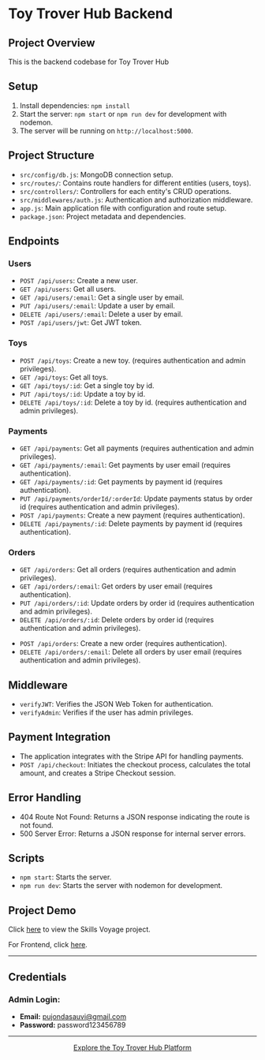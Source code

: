 # Toy Trover Hub Backend

## Project Overview

This is the backend codebase for Toy Trover Hub

## Setup

1. Install dependencies: `npm install`
2. Start the server: `npm start` or `npm run dev` for development with nodemon.
3. The server will be running on `http://localhost:5000`.

## Project Structure

- `src/config/db.js`: MongoDB connection setup.
- `src/routes/`: Contains route handlers for different entities (users, toys).
- `src/controllers/`: Controllers for each entity's CRUD operations.
- `src/middlewares/auth.js`: Authentication and authorization middleware.
- `app.js`: Main application file with configuration and route setup.
- `package.json`: Project metadata and dependencies.

## Endpoints

### Users

- `POST /api/users`: Create a new user.
- `GET /api/users`: Get all users.
- `GET /api/users/:email`: Get a single user by email.
- `PUT /api/users/:email`: Update a user by email.
- `DELETE /api/users/:email`: Delete a user by email.
- `POST /api/users/jwt`: Get JWT token.


### Toys

- `POST /api/toys`: Create a new toy. (requires authentication and admin privileges).
- `GET /api/toys`: Get all toys.
- `GET /api/toys/:id`: Get a single toy by id.
- `PUT /api/toys/:id`: Update a toy by id.
- `DELETE /api/toys/:id`: Delete a toy by id. (requires authentication and admin privileges).

### Payments

- `GET /api/payments`: Get all payments (requires authentication and admin privileges).
- `GET /api/payments/:email`: Get payments by user email (requires authentication).
- `GET /api/payments/:id`: Get payments by payment id (requires authentication).
- `PUT /api/payments/orderId/:orderId`: Update payments status by order id (requires authentication and admin privileges).
- `POST /api/payments`: Create a new payment (requires authentication).
- `DELETE /api/payments/:id`: Delete payments by payment id (requires authentication).


### Orders

- `GET /api/orders`: Get all orders (requires authentication and admin privileges).
- `GET /api/orders/:email`: Get orders by user email (requires authentication).
- `PUT /api/orders/:id`: Update orders by order id (requires authentication and admin privileges).
- `DELETE /api/orders/:id`: Delete orders by order id (requires authentication and admin privileges).
<!--- `PUT /api/orders/orderId/:orderId`: Update orders status by order id (requires authentication).-->
- `POST /api/orders`: Create a new order (requires authentication).
- `DELETE /api/orders/:email`: Delete all orders by user email (requires authentication and admin privileges).


## Middleware

- `verifyJWT`: Verifies the JSON Web Token for authentication.
- `verifyAdmin`: Verifies if the user has admin privileges.
<!--- `verifyInstructor`: Verifies if the user has instructor privileges.-->


## Payment Integration

- The application integrates with the Stripe API for handling payments.
- `POST /api/checkout`: Initiates the checkout process, calculates the total amount, and creates a Stripe Checkout session.

## Error Handling

- 404 Route Not Found: Returns a JSON response indicating the route is not found.
- 500 Server Error: Returns a JSON response for internal server errors.

## Scripts

- `npm start`: Starts the server.
- `npm run dev`: Starts the server with nodemon for development.

## Project Demo

Click [here](https://skills-voyage-elm.netlify.app/) to view the Skills Voyage project.

For Frontend, click [here](https://github.com/the-pujon/toy-trover-hub-frontend).

---

## Credentials

### Admin Login:

- **Email:** pujondasauvi@gmail.com
- **Password:** password123456789

---

<div align="center">
  <a href="https://skills-voyage-elm.netlify.app/">Explore the Toy Trover Hub Platform</a>
</div>

